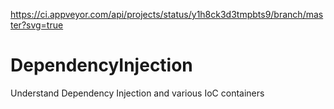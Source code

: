 https://ci.appveyor.com/api/projects/status/y1h8ck3d3tmpbts9/branch/master?svg=true
# DependencyInjection
Understand Dependency Injection and various IoC containers

